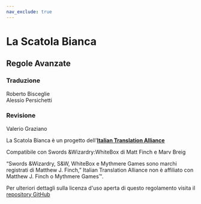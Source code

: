 ```yaml
---
nav_exclude: true
---
```


# La Scatola Bianca

## Regole Avanzate

### Traduzione
Roberto Bisceglie  
Alessio Persichetti

### Revisione
Valerio Graziano

La Scatola Bianca è un progetto dell'[**Italian Translation Alliance**](https://italian-translation-alliance.github.io)

Compatibile con Swords &Wizardry:WhiteBox di Matt Finch e Marv Breig

“Swords &Wizardry, S&W, WhiteBox e Mythmere Games sono marchi registrati di Matthew J. Finch,”
Italian Translation Alliance non è affiliato con Matthew J. Finch o Mythmere Games™.

Per ulteriori dettagli sulla licenza d'uso aperta di questo regolamento visita il [repository GitHub](//github.com/Italian-Translation-Alliance/lsb-regole-avanzate) 